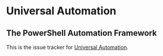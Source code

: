 # Universal Automation

## The PowerShell Automation Framework

This is the issue tracker for [Universal Automation](https://ironmansoftware.com/universal-automation).

